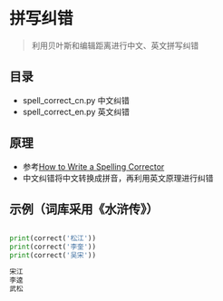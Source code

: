 # 拼写纠错
> 利用贝叶斯和编辑距离进行中文、英文拼写纠错

## 目录
- spell_correct_cn.py 中文纠错
- spell_correct_en.py 英文纠错

## 原理
- 参考[How to Write a Spelling Corrector](https://norvig.com/spell-correct.html)
- 中文纠错将中文转换成拼音，再利用英文原理进行纠错

## 示例（词库采用《水浒传》）
```python

print(correct('松江'))
print(correct('李奎'))
print(correct('吴宋'))

宋江
李逵
武松
```

